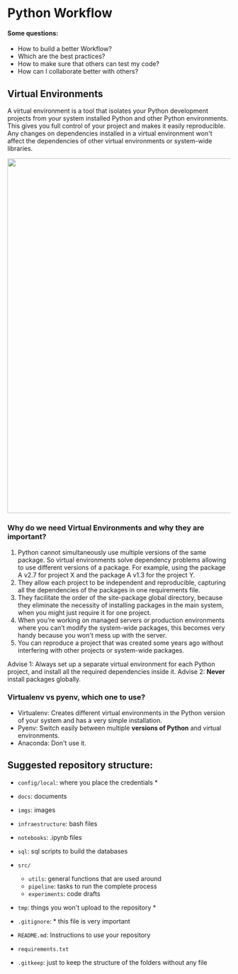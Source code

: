 # Python Workflow


#### Some questions: 

- How to build a better Workflow?
- Which are the best practices?
- How to make sure that others can test my code?
- How can I collaborate better with others?

## Virtual Environments

A virtual environment is a tool that isolates your Python development projects from your system installed Python and other Python environments. This gives you full control of your project and makes it easily reproducible. Any changes on dependencies installed in a virtual environment won't affect the dependencies of other virtual environments or system-wide libraries. 

[<img src="https://www.dataquest.io/wp-content/uploads/2022/01/python-virtual-envs1-1024x576.webp" width="800"/>](https://www.dataquest.io/blog/a-complete-guide-to-python-virtual-environments/#:~:text=NOTE%20A%20Python%20project%20folder,in%20a%20virtual%20environment%20folder.)

### Why do we need Virtual Environments and why they are important?

1. Python cannot simultaneously use multiple versions of the same package. So virtual environments solve dependency problems allowing to use different versions of a package. For example, using the package A v2.7 for project X and the package A v1.3 for the project Y.
2. They allow each project to be independent and reproducible, capturing all the dependencies of the packages in one requirements file. 
3. They facilitate the order of the site-package global directory, because they eliminate the necessity of installing packages in the main system, when you might just require it for one project. 
4. When you’re working on managed servers or production environments where you can’t modify the system-wide packages, this becomes very handy because you won't mess up with the server. 
5. You can reproduce a project that was created some years ago without interfering with other projects or system-wide packages.

Advise 1: Always set up a separate virtual environment for each Python project, and install all the required dependencies inside it. 
Advise 2: **Never** install packages globally.

### Virtualenv vs pyenv, which one to use?

- Virtualenv: Creates different virtual environments in the Python version of your system and has a very simple installation.
- Pyenv: Switch easily between multiple **versions of Python** and virtual environments.
- Anaconda: Don't use it.


## Suggested repository structure:

- `config/local`: where you place the credentials *
- `docs`: documents
- `imgs`: images
- `infraestructure`: bash files
- `notebooks`: .ipynb files
- `sql`: sql scripts to build the databases 
- `src/`
    - `utils`: general functions that are used around 
    - `pipeline`: tasks to run the complete process 
    - `experiments`: code drafts 
- `tmp`: things you won't upload to the repository *
- `.gitignore`: * this file is very important
- `README.md`: Instructions to use your repository
- `requirements.txt`


- `.gitkeep`: just to keep the structure of the folders without any file


